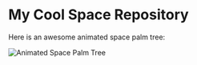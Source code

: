 # My Cool Space Repository

Here is an awesome animated space palm tree:

![Animated Space Palm Tree](https://github.com/username/repository-name/Operating-systems-BIKS-23/main/giphy.gif)
